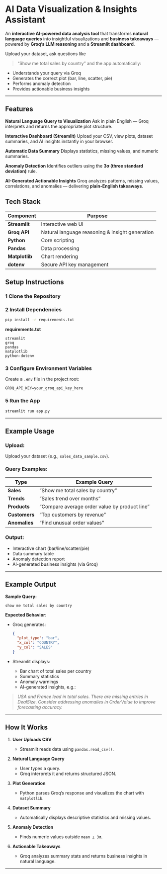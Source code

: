 
#  AI Data Visualization & Insights Assistant

An **interactive AI-powered data analysis tool** that transforms **natural language queries** into insightful visualizations and **business takeaways** — powered by **Groq’s LLM reasoning** and a **Streamlit dashboard**.

Upload your dataset, ask questions like

> “Show me total sales by country”
> and the app automatically:

* Understands your query via Groq
* Generates the correct plot (bar, line, scatter, pie)
* Performs anomaly detection
* Provides actionable business insights

---

##  Features

 **Natural Language Query to Visualization**
Ask in plain English — Groq interprets and returns the appropriate plot structure.

 **Interactive Dashboard (Streamlit)**
Upload your CSV, view plots, dataset summaries, and AI insights instantly in your browser.

 **Automatic Data Summary**
Displays statistics, missing values, and numeric summaries.

 **Anomaly Detection**
Identifies outliers using the **3σ (three standard deviation)** rule.

**AI-Generated Actionable Insights**
Groq analyzes patterns, missing values, correlations, and anomalies — delivering **plain-English takeaways**.


## Tech Stack

| Component      | Purpose                                         |
| -------------- | ----------------------------------------------- |
| **Streamlit**  | Interactive web UI                              |
| **Groq API**   | Natural language reasoning & insight generation |
| **Python**     | Core scripting                                  |
| **Pandas**     | Data processing                                 |
| **Matplotlib** | Chart rendering                                 |
| **dotenv**     | Secure API key management                       |




## Setup Instructions

### 1️ Clone the Repository

### 2 Install Dependencies

```bash
pip install -r requirements.txt
```

**requirements.txt**

```
streamlit
groq
pandas
matplotlib
python-dotenv
```

### 3 Configure Environment Variables

Create a `.env` file in the project root:

```
GROQ_API_KEY=your_groq_api_key_here
```

### 5️ Run the App

```bash
streamlit run app.py
```

---

##  Example Usage

### Upload:

Upload your dataset (e.g., `sales_data_sample.csv`).

### Query Examples:

| Type          | Example Query                                 |
| ------------- | --------------------------------------------- |
| **Sales**     | “Show me total sales by country”              |
| **Trends**    | “Sales trend over months”                     |
| **Products**  | “Compare average order value by product line” |
| **Customers** | “Top customers by revenue”                    |
| **Anomalies** | “Find unusual order values”                   |

### Output:

* Interactive chart (bar/line/scatter/pie)
* Data summary table
* Anomaly detection report
* AI-generated business insights (via Groq)

---

## Example Output

**Sample Query:**

```
show me total sales by country
```

**Expected Behavior:**

* Groq generates:

  ```json
  {
    "plot_type": "bar",
    "x_col": "COUNTRY",
    "y_col": "SALES"
  }
  ```
* Streamlit displays:

  * Bar chart of total sales per country
  * Summary statistics
  * Anomaly warnings
  * AI-generated insights, e.g.:

>  *USA and France lead in total sales. There are missing entries in DealSize. Consider addressing anomalies in OrderValue to improve forecasting accuracy.*

---

##  How It Works

1. **User Uploads CSV**

   * Streamlit reads data using `pandas.read_csv()`.

2. **Natural Language Query**

   * User types a query.
   * Groq interprets it and returns structured JSON.

3. **Plot Generation**

   * Python parses Groq’s response and visualizes the chart with `matplotlib`.

4. **Dataset Summary**

   * Automatically displays descriptive statistics and missing values.

5. **Anomaly Detection**

   * Finds numeric values outside `mean ± 3σ`.

6. **Actionable Takeaways**

   * Groq analyzes summary stats and returns business insights in natural language.

---
